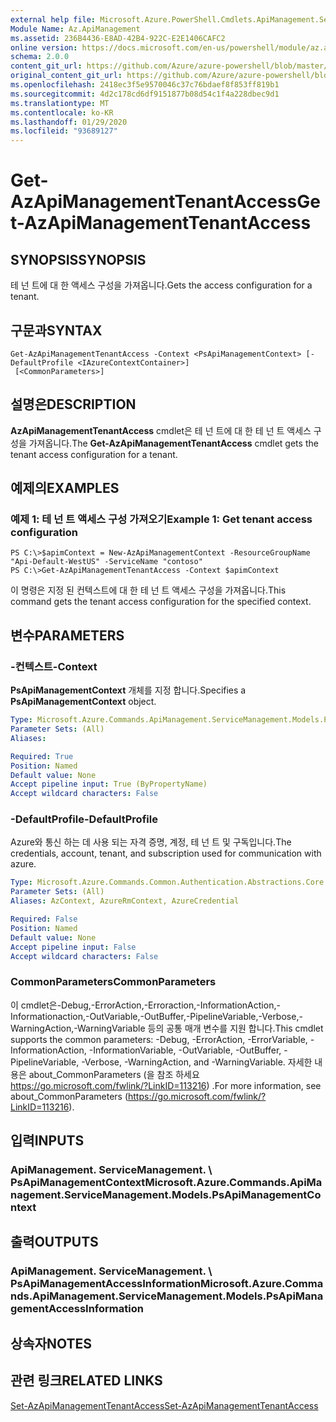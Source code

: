 ```yaml
---
external help file: Microsoft.Azure.PowerShell.Cmdlets.ApiManagement.ServiceManagement.dll-Help.xml
Module Name: Az.ApiManagement
ms.assetid: 236B4436-E8AD-42B4-922C-E2E1406CAFC2
online version: https://docs.microsoft.com/en-us/powershell/module/az.apimanagement/get-azapimanagementtenantaccess
schema: 2.0.0
content_git_url: https://github.com/Azure/azure-powershell/blob/master/src/ApiManagement/ApiManagement/help/Get-AzApiManagementTenantAccess.md
original_content_git_url: https://github.com/Azure/azure-powershell/blob/master/src/ApiManagement/ApiManagement/help/Get-AzApiManagementTenantAccess.md
ms.openlocfilehash: 2418ec3f5e9570046c37c76bdaef8f853ff819b1
ms.sourcegitcommit: 4d2c178cd6df9151877b08d54c1f4a228dbec9d1
ms.translationtype: MT
ms.contentlocale: ko-KR
ms.lasthandoff: 01/29/2020
ms.locfileid: "93689127"
---
```

# <span data-ttu-id="698c1-101">Get-AzApiManagementTenantAccess</span><span class="sxs-lookup"><span data-stu-id="698c1-101">Get-AzApiManagementTenantAccess</span></span>

## <span data-ttu-id="698c1-102">SYNOPSIS</span><span class="sxs-lookup"><span data-stu-id="698c1-102">SYNOPSIS</span></span>
<span data-ttu-id="698c1-103">테 넌 트에 대 한 액세스 구성을 가져옵니다.</span><span class="sxs-lookup"><span data-stu-id="698c1-103">Gets the access configuration for a tenant.</span></span>

## <span data-ttu-id="698c1-104">구문과</span><span class="sxs-lookup"><span data-stu-id="698c1-104">SYNTAX</span></span>

```
Get-AzApiManagementTenantAccess -Context <PsApiManagementContext> [-DefaultProfile <IAzureContextContainer>]
 [<CommonParameters>]
```

## <span data-ttu-id="698c1-105">설명은</span><span class="sxs-lookup"><span data-stu-id="698c1-105">DESCRIPTION</span></span>
<span data-ttu-id="698c1-106">**AzApiManagementTenantAccess** cmdlet은 테 넌 트에 대 한 테 넌 트 액세스 구성을 가져옵니다.</span><span class="sxs-lookup"><span data-stu-id="698c1-106">The **Get-AzApiManagementTenantAccess** cmdlet gets the tenant access configuration for a tenant.</span></span>

## <span data-ttu-id="698c1-107">예제의</span><span class="sxs-lookup"><span data-stu-id="698c1-107">EXAMPLES</span></span>

### <span data-ttu-id="698c1-108">예제 1: 테 넌 트 액세스 구성 가져오기</span><span class="sxs-lookup"><span data-stu-id="698c1-108">Example 1: Get tenant access configuration</span></span>
```
PS C:\>$apimContext = New-AzApiManagementContext -ResourceGroupName "Api-Default-WestUS" -ServiceName "contoso"
PS C:\>Get-AzApiManagementTenantAccess -Context $apimContext
```

<span data-ttu-id="698c1-109">이 명령은 지정 된 컨텍스트에 대 한 테 넌 트 액세스 구성을 가져옵니다.</span><span class="sxs-lookup"><span data-stu-id="698c1-109">This command gets the tenant access configuration for the specified context.</span></span>

## <span data-ttu-id="698c1-110">변수</span><span class="sxs-lookup"><span data-stu-id="698c1-110">PARAMETERS</span></span>

### <span data-ttu-id="698c1-111">-컨텍스트</span><span class="sxs-lookup"><span data-stu-id="698c1-111">-Context</span></span>
<span data-ttu-id="698c1-112">**PsApiManagementContext** 개체를 지정 합니다.</span><span class="sxs-lookup"><span data-stu-id="698c1-112">Specifies a **PsApiManagementContext** object.</span></span>

```yaml
Type: Microsoft.Azure.Commands.ApiManagement.ServiceManagement.Models.PsApiManagementContext
Parameter Sets: (All)
Aliases:

Required: True
Position: Named
Default value: None
Accept pipeline input: True (ByPropertyName)
Accept wildcard characters: False
```

### <span data-ttu-id="698c1-113">-DefaultProfile</span><span class="sxs-lookup"><span data-stu-id="698c1-113">-DefaultProfile</span></span>
<span data-ttu-id="698c1-114">Azure와 통신 하는 데 사용 되는 자격 증명, 계정, 테 넌 트 및 구독입니다.</span><span class="sxs-lookup"><span data-stu-id="698c1-114">The credentials, account, tenant, and subscription used for communication with azure.</span></span>

```yaml
Type: Microsoft.Azure.Commands.Common.Authentication.Abstractions.Core.IAzureContextContainer
Parameter Sets: (All)
Aliases: AzContext, AzureRmContext, AzureCredential

Required: False
Position: Named
Default value: None
Accept pipeline input: False
Accept wildcard characters: False
```

### <span data-ttu-id="698c1-115">CommonParameters</span><span class="sxs-lookup"><span data-stu-id="698c1-115">CommonParameters</span></span>
<span data-ttu-id="698c1-116">이 cmdlet은-Debug,-ErrorAction,-Erroraction,-InformationAction,-Informationaction,-OutVariable,-OutBuffer,-PipelineVariable,-Verbose,-WarningAction,-WarningVariable 등의 공통 매개 변수를 지원 합니다.</span><span class="sxs-lookup"><span data-stu-id="698c1-116">This cmdlet supports the common parameters: -Debug, -ErrorAction, -ErrorVariable, -InformationAction, -InformationVariable, -OutVariable, -OutBuffer, -PipelineVariable, -Verbose, -WarningAction, and -WarningVariable.</span></span> <span data-ttu-id="698c1-117">자세한 내용은 about_CommonParameters (을 참조 하세요 https://go.microsoft.com/fwlink/?LinkID=113216) .</span><span class="sxs-lookup"><span data-stu-id="698c1-117">For more information, see about_CommonParameters (https://go.microsoft.com/fwlink/?LinkID=113216).</span></span>

## <span data-ttu-id="698c1-118">입력</span><span class="sxs-lookup"><span data-stu-id="698c1-118">INPUTS</span></span>

### <span data-ttu-id="698c1-119">ApiManagement. ServiceManagement. \ PsApiManagementContext</span><span class="sxs-lookup"><span data-stu-id="698c1-119">Microsoft.Azure.Commands.ApiManagement.ServiceManagement.Models.PsApiManagementContext</span></span>

## <span data-ttu-id="698c1-120">출력</span><span class="sxs-lookup"><span data-stu-id="698c1-120">OUTPUTS</span></span>

### <span data-ttu-id="698c1-121">ApiManagement. ServiceManagement. \ PsApiManagementAccessInformation</span><span class="sxs-lookup"><span data-stu-id="698c1-121">Microsoft.Azure.Commands.ApiManagement.ServiceManagement.Models.PsApiManagementAccessInformation</span></span>

## <span data-ttu-id="698c1-122">상속자</span><span class="sxs-lookup"><span data-stu-id="698c1-122">NOTES</span></span>

## <span data-ttu-id="698c1-123">관련 링크</span><span class="sxs-lookup"><span data-stu-id="698c1-123">RELATED LINKS</span></span>

[<span data-ttu-id="698c1-124">Set-AzApiManagementTenantAccess</span><span class="sxs-lookup"><span data-stu-id="698c1-124">Set-AzApiManagementTenantAccess</span></span>](./Set-AzApiManagementTenantAccess.md)


